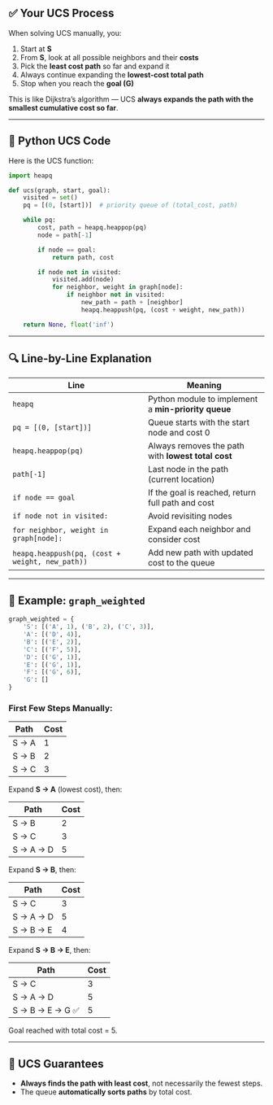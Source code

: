 ## ✅ Your UCS Process

When solving UCS manually, you:

1. Start at **S**
2. From **S**, look at all possible neighbors and their **costs**
3. Pick the **least cost path** so far and expand it
4. Always continue expanding the **lowest-cost total path**
5. Stop when you reach the **goal (G)**

This is like Dijkstra’s algorithm — UCS **always expands the path with the smallest cumulative cost so far**.

---

## 🧠 Python UCS Code

Here is the UCS function:

```python
import heapq

def ucs(graph, start, goal):
    visited = set()
    pq = [(0, [start])]  # priority queue of (total_cost, path)

    while pq:
        cost, path = heapq.heappop(pq)
        node = path[-1]

        if node == goal:
            return path, cost

        if node not in visited:
            visited.add(node)
            for neighbor, weight in graph[node]:
                if neighbor not in visited:
                    new_path = path + [neighbor]
                    heapq.heappush(pq, (cost + weight, new_path))

    return None, float('inf')
```

---

## 🔍 Line-by-Line Explanation

| Line                                            | Meaning                                             |
| ----------------------------------------------- | --------------------------------------------------- |
| `heapq`                                         | Python module to implement a **min-priority queue** |
| `pq = [(0, [start])]`                           | Queue starts with the start node and cost 0         |
| `heapq.heappop(pq)`                             | Always removes the path with **lowest total cost**  |
| `path[-1]`                                      | Last node in the path (current location)            |
| `if node == goal`                               | If the goal is reached, return full path and cost   |
| `if node not in visited:`                       | Avoid revisiting nodes                              |
| `for neighbor, weight in graph[node]:`          | Expand each neighbor and consider cost              |
| `heapq.heappush(pq, (cost + weight, new_path))` | Add new path with updated cost to the queue         |

---

## 🧰 Example: `graph_weighted`

```python
graph_weighted = {
    'S': [('A', 1), ('B', 2), ('C', 3)],
    'A': [('D', 4)],
    'B': [('E', 2)],
    'C': [('F', 5)],
    'D': [('G', 1)],
    'E': [('G', 1)],
    'F': [('G', 6)],
    'G': []
}
```

### First Few Steps Manually:

| Path  | Cost |
| ----- | ---- |
| S → A | 1    |
| S → B | 2    |
| S → C | 3    |

Expand **S → A** (lowest cost), then:

| Path      | Cost |
| --------- | ---- |
| S → B     | 2    |
| S → C     | 3    |
| S → A → D | 5    |

Expand **S → B**, then:

| Path      | Cost |
| --------- | ---- |
| S → C     | 3    |
| S → A → D | 5    |
| S → B → E | 4    |

Expand **S → B → E**, then:

| Path            | Cost |
| --------------- | ---- |
| S → C           | 3    |
| S → A → D       | 5    |
| S → B → E → G ✅ | 5    |

Goal reached with total cost = 5.

---

## 🧩 UCS Guarantees

* **Always finds the path with least cost**, not necessarily the fewest steps.
* The queue **automatically sorts paths** by total cost.
